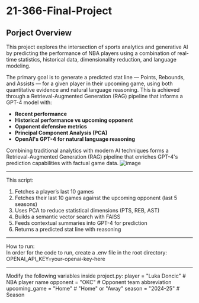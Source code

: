 # 21-366-Final-Project

## Porject Overview
This project explores the intersection of sports analytics and generative AI by predicting the performance of NBA players using a combination of real-time statistics, historical data, dimensionality reduction, and language modeling.

The primary goal is to generate a predicted stat line — Points, Rebounds, and Assists — for a given player in their upcoming game, using both quantitative evidence and natural language reasoning. This is achieved through a Retrieval-Augmented Generation (RAG) pipeline that informs a GPT-4 model with:
- **Recent performance**
- **Historical performance vs upcoming opponent**
- **Opponent defensive metrics**
- **Principal Component Analysis (PCA)**
- **OpenAI's GPT-4 for natural language reasoning**

Combining traditional analytics with modern AI techniques forms a Retrieval-Augmented Generation (RAG) pipeline that enriches GPT-4's prediction capabilities with factual game data.
![image](https://github.com/user-attachments/assets/4d695074-e861-4baf-8139-034fe7108c75)


---

This script:
1. Fetches a player’s last 10 games
2. Fetches their last 10 games against the upcoming opponent (last 5 seasons)
3. Uses PCA to reduce statistical dimensions (PTS, REB, AST)
4. Builds a semantic vector search with FAISS
5. Feeds contextual summaries into GPT-4 for prediction
6. Returns a predicted stat line with reasoning

---

How to run:
   </br>
In order for the code to run, create a .env file in the root directory:
   </br>
  OPENAI_API_KEY=your-openai-key-here

---

Modify the following variables inside project.py:
player = "Luka Doncic"        # NBA player name
opponent = "OKC"              # Opponent team abbreviation
upcoming_game = "Home"        # "Home" or "Away"
season = "2024-25"            # Season
